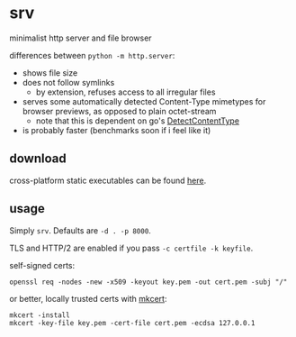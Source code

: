 # srv

minimalist http server and file browser

differences between `python -m http.server`:

- shows file size
- does not follow symlinks
    - by extension, refuses access to all irregular files
- serves some automatically detected Content-Type mimetypes for browser previews, as opposed to plain octet-stream
    - note that this is dependent on go's [DetectContentType](https://golang.org/src/net/http/sniff.go)
- is probably faster (benchmarks soon if i feel like it)


## download

cross-platform static executables can be found [here](https://github.com/joshuarli/srv/releases).


## usage

Simply `srv`. Defaults are `-d . -p 8000`.

TLS and HTTP/2 are enabled if you pass `-c certfile -k keyfile`.

self-signed certs:

    openssl req -nodes -new -x509 -keyout key.pem -out cert.pem -subj "/"

or better, locally trusted certs with [mkcert](https://github.com/FiloSottile/mkcert):

    mkcert -install
    mkcert -key-file key.pem -cert-file cert.pem -ecdsa 127.0.0.1
